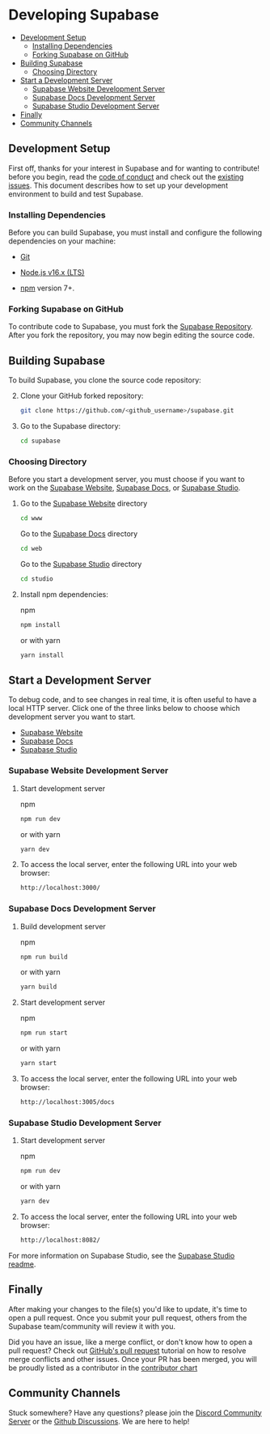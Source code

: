 # Developing Supabase

- [Development Setup](#development-setup)
  - [Installing Dependencies](#installing-dependencies)
  - [Forking Supabase on GitHub](#forking-supabase-on-github)
- [Building Supabase](#building-supabase)
  - [Choosing Directory](#choosing-directory)
- [Start a Development Server](#start-a-development-server)
  - [Supabase Website Development Server](#supabase-website-development-server)
  - [Supabase Docs Development Server](#supabase-docs-development-server)
  - [Supabase Studio Development Server](#supabase-studio-development-server)
- [Finally](#finally)
- [Community Channels](#community-channels)

## Development Setup

First off, thanks for your interest in Supabase and for wanting to contribute! before you begin, read the [code of conduct](https://github.com/supabase/.github/blob/main/CODE_OF_CONDUCT.md) and check out the [existing issues](https://github.com/supabase/supabase/issues). This document describes how to set up your development environment to build and test Supabase.

### Installing Dependencies

Before you can build Supabase, you must install and configure the following dependencies on your
machine:

* [Git](http://git-scm.com/)

* [Node.js v16.x (LTS)](http://nodejs.org)

* [npm](https://www.npmjs.com/) version 7+.

### Forking Supabase on GitHub

To contribute code to Supabase, you must fork the [Supabase Repository](https://github.com/supabase/supabase). After you fork the repository, you may now begin editing the source code.

## Building Supabase

To build Supabase, you clone the source code repository:

2. Clone your GitHub forked repository:
   ```sh
   git clone https://github.com/<github_username>/supabase.git
   ```

3. Go to the Supabase directory:
   ```sh
   cd supabase
   ```

### Choosing Directory

Before you start a development server, you must choose if you want to work on the [Supabase Website](https://supabase.com), [Supabase Docs](https://supabase.com/docs/), or [Supabase Studio](https://app.supabase.io).

1. Go to the [Supabase Website](https://supabase.com) directory
    ```sh
    cd www
    ```
    Go to the [Supabase Docs](https://supabase.com/docs/) directory
    ```sh
    cd web
    ```
    Go to the [Supabase Studio](https://app.supabase.io) directory
    ```sh
    cd studio
    ```

2. Install npm dependencies:

    npm
    ```sh
    npm install
    ```

    or with yarn
    ```sh
    yarn install
    ```

## Start a Development Server

To debug code, and to see changes in real time, it is often useful to have a local HTTP server. Click one of the three links below to choose which development server you want to start.

- [Supabase Website](#Supabase-Website-Development-Server)
- [Supabase Docs](#Supabase-Docs-Development-Server)
- [Supabase Studio](#Supabase-Studio-Development-Server)

### Supabase Website Development Server

1. Start development server

    npm
    ```sh
    npm run dev
    ```

    or with yarn
    ```sh
    yarn dev
    ```

2. To access the local server, enter the following URL into your web browser:

    ```sh
    http://localhost:3000/
    ```

### Supabase Docs Development Server

1. Build development server

    npm
    ```sh
    npm run build
    ```

    or with yarn
    ```sh
    yarn build
    ```

2. Start development server

    npm
    ```sh
    npm run start
    ```

    or with yarn
    ```sh
    yarn start
    ```

3. To access the local server, enter the following URL into your web browser:

    ```sh
    http://localhost:3005/docs
    ```

### Supabase Studio Development Server

1. Start development server

    npm
    ```sh
    npm run dev
    ```

    or with yarn
    ```sh
    yarn dev
    ```

2. To access the local server, enter the following URL into your web browser:

    ```sh
    http://localhost:8082/
    ```

For more information on Supabase Studio, see the [Supabase Studio readme](./studio/README.md).

## Finally

After making your changes to the file(s) you'd like to update, it's time to open a pull request. Once you submit your pull request, others from the Supabase team/community will review it with you.

Did you have an issue, like a merge conflict, or don't know how to open a pull request? Check out [GitHub's pull request](https://docs.github.com/en/pull-requests/collaborating-with-pull-requests) tutorial on how to resolve merge conflicts and other issues. Once your PR has been merged, you will be proudly listed as a contributor in the [contributor chart](https://github.com/supabase/supabase/graphs/contributors)

## Community Channels

Stuck somewhere? Have any questions? please join the [Discord Community Server](https://discord.supabase.com/) or the [Github Discussions](https://github.com/supabase/supabase/discussions). We are here to help!
